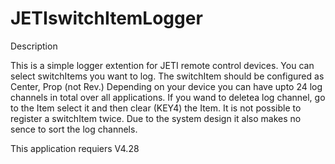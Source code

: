 # JETIswitchItemLogger

Description

This is a simple logger extention for JETI remote control devices.
You can select switchItems you want to log. The switchItem should be 
configured as Center, Prop (not Rev.)
Depending on your device you can have upto 24 log channels in total over
all applications. If you wand to deletea log channel, go to the Item 
select it and then clear (KEY4) the Item. 
It is not possible to register a switchItem twice.
Due to the system design it also makes no sence to sort the log channels.

This application requiers V4.28 
